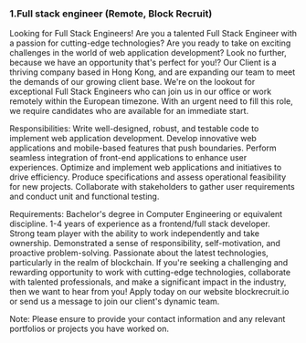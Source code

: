 ### 1.Full stack engineer (Remote, Block Recruit)

Looking for Full Stack Engineers!
Are you a talented Full Stack Engineer with a passion for cutting-edge technologies? Are you ready to take on exciting challenges in the world of web application development? Look no further, because we have an opportunity that's perfect for you!?
Our Client is a thriving company based in Hong Kong, and are expanding our team to meet the demands of our growing client base. We're on the lookout for exceptional Full Stack Engineers who can join us in our office or work remotely within the European timezone. With an urgent need to fill this role, we require candidates who are available for an immediate start.

Responsibilities:
Write well-designed, robust, and testable code to implement web application development.
Develop innovative web applications and mobile-based features that push boundaries.
Perform seamless integration of front-end applications to enhance user experiences.
Optimize and implement web applications and initiatives to drive efficiency.
Produce specifications and assess operational feasibility for new projects.
Collaborate with stakeholders to gather user requirements and conduct unit and functional testing.

Requirements:
Bachelor's degree in Computer Engineering or equivalent discipline.
1-4 years of experience as a frontend/full stack developer.
Strong team player with the ability to work independently and take ownership.
Demonstrated a sense of responsibility, self-motivation, and proactive problem-solving.
Passionate about the latest technologies, particularly in the realm of blockchain.
If you're seeking a challenging and rewarding opportunity to work with cutting-edge technologies, collaborate with talented professionals, and make a significant impact in the industry, then we want to hear from you! Apply today on our website blockrecruit.io or send us a message to join our client's dynamic team.

Note: Please ensure to provide your contact information and any relevant portfolios or projects you have worked on.

